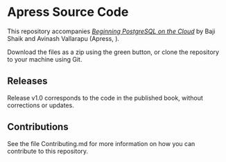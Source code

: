 # Apress Source Code

This repository accompanies [*Beginning PostgreSQL on the Cloud*](http://www.apress.com/9781484234464) by Baji Shaik and Avinash Vallarapu (Apress, ).

[comment]: #cover


Download the files as a zip using the green button, or clone the repository to your machine using Git.

## Releases

Release v1.0 corresponds to the code in the published book, without corrections or updates.

## Contributions

See the file Contributing.md for more information on how you can contribute to this repository.
